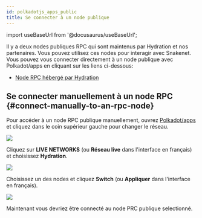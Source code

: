 ```yaml
---
id: polkadotjs_apps_public 
title: Se connecter à un node publique
---
```


import useBaseUrl from '@docusaurus/useBaseUrl';

Il y a deux nodes publiques RPC qui sont maintenus par Hydration et nos partenaires. Vous pouvez utilisez ces nodes pour interagir avec Snakenet. Vous pouvez vous connecter directement à un node publique avec Polkadot/apps en cliquant sur les liens ci-dessous:

* [Node RPC hébergé par Hydration](https://polkadot.js.org/apps/?rpc=wss%253A%252F%252Frpc.hydradx.cloud#/explorer)

## Se connecter manuellement à un node RPC {#connect-manually-to-an-rpc-node}

Pour accéder à un node RPC publique manuellement, ouvrez [Polkadot/apps](https://polkadot.js.org/apps/) et cliquez dans le coin supérieur gauche pour changer le réseau.

<div style={{textAlign: 'center'}}>
  <img src={useBaseUrl('/polkadotjs-apps/PolkadotJS-APPS-1.png')} />
</div>

Cliquez sur **LIVE NETWORKS** (ou **Réseau live** dans l'interface en français) et choisissez **Hydration**.


<div style={{textAlign: 'center'}}>
  <img src={useBaseUrl('/polkadotjs-apps/public-1.png')} />
</div>

Choisissez un des nodes et cliquez **Switch** (ou **Appliquer** dans l'interface en français).

<div style={{textAlign: 'center'}}>
  <img src={useBaseUrl('/polkadotjs-apps/public-2.png')} />
</div>

Maintenant vous devriez être connecté au node PRC publique selectionné.
